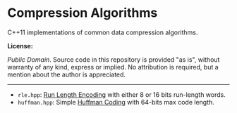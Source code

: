 
# Compression Algorithms

C++11 implementations of common data compression algorithms.

**License:**

*Public Domain*. Source code in this repository is provided "as is", without warranty of any kind,
express or implied. No attribution is required, but a mention about the author is appreciated.

----

- `rle.hpp`: [Run Length Encoding](https://en.wikipedia.org/wiki/Run-length_encoding) with either 8 or 16 bits run-length words.
- `huffman.hpp`: Simple [Huffman Coding](https://en.wikipedia.org/wiki/Huffman_coding) with 64-bits max code length.

